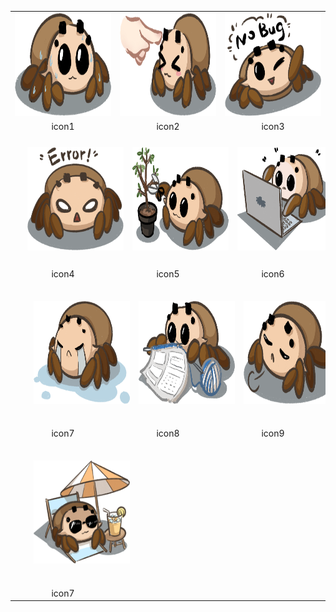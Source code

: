 <!-- <style>
  table, tr, td{
    border: none;
  }
  div{
    width: 300px;
    height: 200px;
    border: 1px solid grey;
    background: #ccc;
    box-sizing: border-box;
  }
  img{
    width: 260px;
    height: 160px;
    margin: 20px;
  }
</style> -->

<table>
  <tr>
    <td>
      <div>
        <img style="
          width: 300px;
          height: 165px;
        "
        src="../../img/emoicons/1.png"/>
      </div>
    </td>
    <td>
        <div>
        <img style="
          width: 300px;
          height: 165px;
        " src="../../img/emoicons/2.png"/>
      </div>  
    </td>
    <td>
        <div>
        <img style="
          width: 300px;
          height: 165px;
        " src="../../img/emoicons/3.png"/>
      </div>  
    </td>
  </tr>
  <tr>
    <td align="center">icon1</td>
    <td align="center">icon2</td>
    <td align="center">icon3</td>
  </tr>
  <tr>
    <td>
      <div>
        <img style="
          width: 300px;
          height: 165px;
          margin: 20px;
        " src="../../img/emoicons/4.png"/>
      </div>
    </td>
    <td >
        <div>
        <img style="
          width: 300px;
          height: 165px;
          margin: 20px;
        " src="../../img/emoicons/5.png"/>
      </div>  
    </td>
    <td>
        <div>
        <img style="
          width: 300px;
          height: 165px;
          margin: 20px;
        " src="../../img/emoicons/6.png"/>
      </div>  
    </td>
  </tr>
  <tr>
    <td align="center" >icon4</td>
    <td align="center" >icon5</td>
    <td align="center" >icon6</td>
  </tr>
  <tr>
    <td>
      <div>
        <img style="
          width: 300px;
          height: 165px;
          padding: 30px;
        " src="../../img/emoicons/7.png"/>
      </div>
    </td>
    <td>
        <div>
        <img style="
          width: 300px;
          height: 165px;
          padding: 30px;
        " src="../../img/emoicons/8.png"/>
      </div>  
    </td>
    <td>
        <div>
        <img style="
          width: 300px;
          height: 165px;
          padding: 30px;
        " src="../../img/emoicons/9.png"/>
      </div>  
    </td>
  </tr>
  <tr>
    <td align="center">icon7</td>
    <td align="center">icon8</td>
    <td align="center">icon9</td>
  </tr>
  <tr>
    <td>
      <div>
        <img style="
          width: 300px;
          height: 165px;
          padding: 30px;
        " src="../../img/emoicons/10.png"/>
      </div>
    </td>
    <td></td>
    <td></td>
  </tr>
  <tr>
    <td align="center">icon7</td>
    <td align="center"></td>
    <td align="center"></td>
  </tr>
</table>
